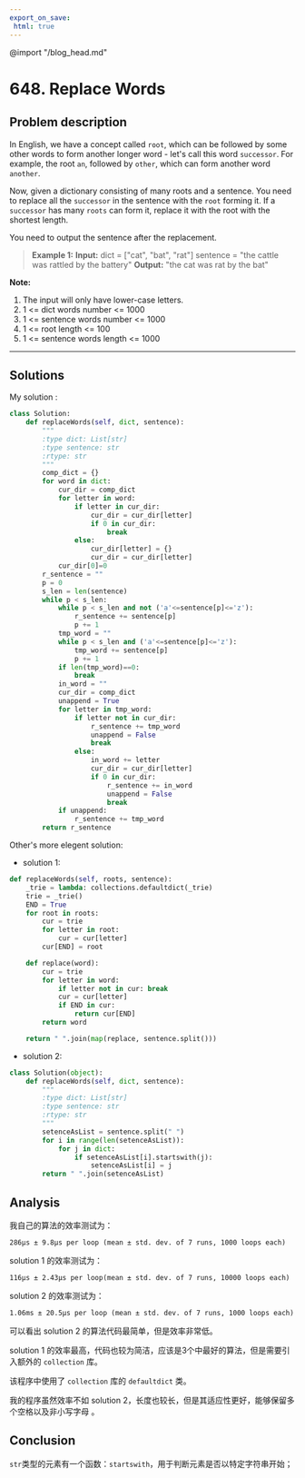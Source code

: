 ```yaml
---
export_on_save:
 html: true
---
```

@import "/blog_head.md"

# 648. Replace Words

## Problem description

In English, we have a concept called `root`, which can be followed by some other words to form another longer word - let's call this word `successor`. For example, the root `an`, followed by `other`, which can form another word `another`.

Now, given a dictionary consisting of many roots and a sentence. You need to replace all the `successor` in the sentence with the `root` forming it. If a `successor` has many `roots` can form it, replace it with the root with the shortest length.

You need to output the sentence after the replacement.

> **Example 1:**
**Input:** dict = ["cat", "bat", "rat"]
sentence = "the cattle was rattled by the battery"
**Output:** "the cat was rat by the bat"

**Note:**
1. The input will only have lower-case letters.
1. 1 <= dict words number <= 1000
1. 1 <= sentence words number <= 1000
1. 1 <= root length <= 100
1. 1 <= sentence words length <= 1000

---

## Solutions

My solution :
```python {.line-numbers}
class Solution:
    def replaceWords(self, dict, sentence):
        """
        :type dict: List[str]
        :type sentence: str
        :rtype: str
        """
        comp_dict = {}
        for word in dict:
            cur_dir = comp_dict
            for letter in word:
                if letter in cur_dir:
                    cur_dir = cur_dir[letter]
                    if 0 in cur_dir:
                        break
                else:
                    cur_dir[letter] = {}
                    cur_dir = cur_dir[letter]
            cur_dir[0]=0
        r_sentence = ""
        p = 0
        s_len = len(sentence)
        while p < s_len:
            while p < s_len and not ('a'<=sentence[p]<='z'):
                r_sentence += sentence[p]
                p += 1
            tmp_word = ""
            while p < s_len and ('a'<=sentence[p]<='z'):
                tmp_word += sentence[p]
                p += 1
            if len(tmp_word)==0:
                break
            in_word = ""
            cur_dir = comp_dict
            unappend = True
            for letter in tmp_word:
                if letter not in cur_dir:
                    r_sentence += tmp_word
                    unappend = False
                    break
                else:
                    in_word += letter
                    cur_dir = cur_dir[letter]
                    if 0 in cur_dir:
                        r_sentence += in_word
                        unappend = False
                        break
            if unappend:
                r_sentence += tmp_word
        return r_sentence
```

Other's more elegent solution:

- solution 1:

```python {.line-numbers}
def replaceWords(self, roots, sentence):
    _trie = lambda: collections.defaultdict(_trie)
    trie = _trie()
    END = True
    for root in roots:
        cur = trie
        for letter in root:
            cur = cur[letter]
        cur[END] = root

    def replace(word):
        cur = trie
        for letter in word:
            if letter not in cur: break
            cur = cur[letter]
            if END in cur:
                return cur[END]
        return word

    return " ".join(map(replace, sentence.split()))
```

- solution 2:
```python
class Solution(object):
    def replaceWords(self, dict, sentence):
        """
        :type dict: List[str]
        :type sentence: str
        :rtype: str
        """
        setenceAsList = sentence.split(" ")
        for i in range(len(setenceAsList)):
            for j in dict:
                if setenceAsList[i].startswith(j):
                    setenceAsList[i] = j
        return " ".join(setenceAsList)
```

## Analysis

我自己的算法的效率测试为：
```
286µs ± 9.8µs per loop (mean ± std. dev. of 7 runs, 1000 loops each)
```

solution 1 的效率测试为：
```
116µs ± 2.43µs per loop(mean ± std. dev. of 7 runs, 10000 loops each)
```

solution 2 的效率测试为：
```
1.06ms ± 20.5µs per loop (mean ± std. dev. of 7 runs, 1000 loops each)
```

可以看出 solution 2 的算法代码最简单，但是效率非常低。

solution 1 的效率最高，代码也较为简洁，应该是3个中最好的算法，但是需要引入额外的 `collection` 库。

该程序中使用了 `collection` 库的 `defaultdict` 类。

我的程序虽然效率不如 solution 2，长度也较长，但是其适应性更好，能够保留多个空格以及非小写字母 。

## Conclusion

`str`类型的元素有一个函数：`startswith`，用于判断元素是否以特定字符串开始；

